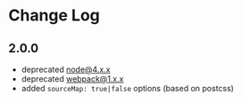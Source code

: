 # Change Log

## 2.0.0
* deprecated node@4.x.x
* deprecated webpack@1.x.x
* added `sourceMap: true|false` options (based on postcss)